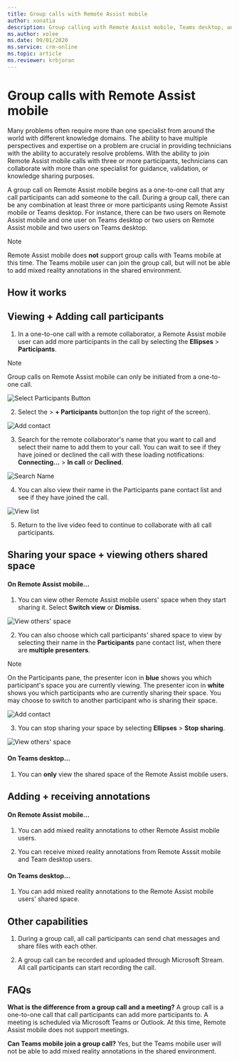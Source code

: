 ```yaml
---
title: Group calls with Remote Assist mobile
author: xonatia
description: Group calling with Remote Assist mobile, Teams desktop, and Remote Assist on HoloLens users 
ms.author: xolee
ms.date: 09/01/2020
ms.service: crm-online
ms.topic: article
ms.reviewer: krbjoran
---
```

# Group calls with Remote Assist mobile 

Many problems often require more than one specialist from around the world with different knowledge domains. The ability to have multiple perspectives and expertise on a problem are crucial in providing technicians with the ability to accurately resolve problems. With the ability to join Remote Assist mobile calls with three or more participants, technicians can collaborate with more than one specialist for guidance, validation, or knowledge sharing purposes. 

A group call on Remote Assist mobile begins as a one-to-one call that any call participants can add someone to the call. During a group call, there can be any combination at least three or more participants using Remote Assist mobile or Teams desktop. For instance, there can be two users on Remote Assist mobile and one user on Teams desktop or two users on Remote Assist mobile and two users on Teams desktop.

> [!NOTE]
> Remote Assist mobile does **not** support group calls with Teams mobile at this time. The Teams mobile user can join the group call, but will not be able to add mixed reality annotations in the shared environment.

## How it works

## Viewing + Adding call participants 
1. In a one-to-one call with a remote collaborator, a Remote Assist mobile user can add more participants in the call by selecting the **Ellipses** > **Participants**.

> [!NOTE]
> Group calls on Remote Assist mobile can only be initiated from a one-to-one call. 

![Select Participants Button](./media/call-ellipses-participants.png "Select Participants Button")

2. Select the > **+ Participants** button(on the top right of the screen). 

![Add contact](./media/add-participants-button.png "Add Contact")

3. Search for the remote collaborator's name that you want to call and select their name to add them to your call. You can wait to see if they have joined or declined the call with these loading notifications: **Connecting...** > **In call** or **Declined**.

![Search Name](./media/add-contact-gc.png "Search for Contact")

4. You can also view their name in the Participants pane contact list and see if they have joined the call. 

![View list](./media/all-participants-list.png "View Contact List")

5. Return to the live video feed to continue to collaborate with all call participants. 

## Sharing your space + viewing others shared space 

#### On Remote Assist mobile...

1. You can view other Remote Assist mobile users' space when they start sharing it. Select **Switch view** or **Dismiss**.

![View others' space](./media/notif-started-sharing.png "View others' space")

2. You can also choose which call participants' shared space to view by selecting their name in the **Participants** pane contact list, when there are **multiple presenters**. 

> [!NOTE] 
> On the Participants pane, the presenter icon in **blue** shows you which participant's space you are currently viewing. The presenter icon in **white** shows you which participants who are currently sharing their space. You may choose to switch to another participant who is sharing their space.  

![Add contact](./media/all-participants-list.png "Add Contact")

3. You can stop sharing your space by selecting **Ellipses** > **Stop sharing**. 

![View others' space](./media/stop-presenting-button.png "View others' space")

#### On Teams desktop... 

1. You can **only** view the shared space of the Remote Assist mobile users. 

## Adding + receiving annotations 

#### On Remote Assist mobile... 

1. You can add mixed reality annotations to other Remote Assist mobile users. 

2. You can receive mixed reality annotations from Remote Asssit mobile and Team desktop users. 

#### On Teams desktop... 

1. You can add mixed reality annotations to the Remote Assist mobile users' shared space. 

## Other capabilities 

1. During a group call, all call participants can send chat messages and share files with each other. 

2. A group call can be recorded and uploaded through Microsoft Stream. All call participants can start recording the call. 

## FAQs 

**What is the difference from a group call and a meeting?**
A group call is a one-to-one call that call participants can add more participants to. A meeting is scheduled via Microsoft Teams or Outlook. At this time, Remote Assist mobile does not support meetings.

**Can Teams mobile join a group call?**
Yes, but the Teams mobile user will not be able to add mixed reality annotations in the shared environment. 
